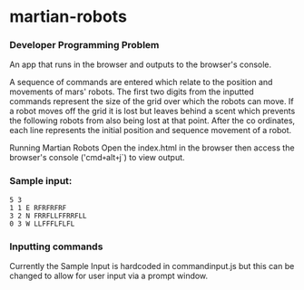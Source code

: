 # martian-robots
### Developer Programming Problem

An app that runs in the browser and outputs to the browser's console.

A sequence of commands are entered which relate to the position and movements of mars' robots. The first two digits from the inputted commands represent the size of the grid over which the robots can move. If a robot moves off the grid it is lost but leaves behind a scent which prevents the following robots from also being lost at that point. After the co ordinates, each line represents the initial position and sequence movement of a robot. 

Running Martian Robots
Open the index.html in the browser then access the browser's console ('cmd` + `alt` + `j`)  to view output.

### Sample input:
```
5 3 
1 1 E RFRFRFRF 
3 2 N FRRFLLFFRRFLL 
0 3 W LLFFFLFLFL
```

### Inputting commands
Currently the Sample Input is hardcoded in commandinput.js but this can be changed to allow for user input via a prompt window.

